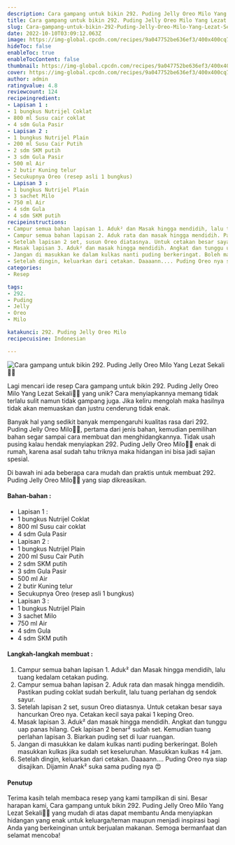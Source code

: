 ```yaml
---
description: Cara gampang untuk bikin 292. Puding Jelly Oreo Milo Yang Lezat Sekali"
title: Cara gampang untuk bikin 292. Puding Jelly Oreo Milo Yang Lezat Sekali
slug: Cara-gampang-untuk-bikin-292-Puding-Jelly-Oreo-Milo-Yang-Lezat-Sekali
date: 2022-10-10T03:09:12.063Z
image: https://img-global.cpcdn.com/recipes/9a047752be636ef3/400x400cq70/photo.jpg
hideToc: false
enableToc: true
enableTocContent: false
thumbnail: https://img-global.cpcdn.com/recipes/9a047752be636ef3/400x400cq70/photo.jpg
cover: https://img-global.cpcdn.com/recipes/9a047752be636ef3/400x400cq70/photo.jpg
author: admin
ratingvalue: 4.8
reviewcount: 124
recipeingredient:
- Lapisan 1 :
- 1 bungkus Nutrijel Coklat
- 800 ml Susu cair coklat
- 4 sdm Gula Pasir
- Lapisan 2 :
- 1 bungkus Nutrijel Plain
- 200 ml Susu Cair Putih
- 2 sdm SKM putih
- 3 sdm Gula Pasir
- 500 ml Air
- 2 butir Kuning telur
- Secukupnya Oreo (resep asli 1 bungkus)
- Lapisan 3 :
- 1 bungkus Nutrijel Plain
- 3 sachet Milo
- 750 ml Air
- 4 sdm Gula
- 4 sdm SKM putih
recipeinstructions:
- Campur semua bahan lapisan 1. Aduk² dan Masak hingga mendidih, lalu tuang kedalam cetakan puding.
- Campur semua bahan lapisan 2. Aduk rata dan masak hingga mendidih. Pastikan puding coklat sudah berkulit, lalu tuang perlahan dg sendok sayur.
- Setelah lapisan 2 set, susun Oreo diatasnya. Untuk cetakan besar saya hancurkan Oreo nya. Cetakan kecil saya pakai 1 keping Oreo.
- Masak lapisan 3. Aduk² dan masak hingga mendidih. Angkat dan tunggu uap panas hilang. Cek lapisan 2 benar² sudah set. Kemudian tuang perlahan lapisan 3. Biarkan puding set di luar ruangan.
- Jangan di masukkan ke dalam kulkas nanti puding berkeringat. Boleh masukkan kulkas jika sudah set keseluruhan. Masukkan kulkas ±4 jam.
- Setelah dingin, keluarkan dari cetakan. Daaaann.... Puding Oreo nya siap disajikan. Dijamin Anak² suka sama puding nya 😍
categories:
- Resep

tags:
- 292.
- Puding
- Jelly
- Oreo
- Milo

katakunci: 292. Puding Jelly Oreo Milo
recipecuisine: Indonesian

---
```


![Cara gampang untuk bikin 292. Puding Jelly Oreo Milo Yang Lezat Sekali👩‍🍳](https://img-global.cpcdn.com/recipes/9a047752be636ef3/400x400cq70/photo.jpg)

Lagi mencari ide resep Cara gampang untuk bikin 292. Puding Jelly Oreo Milo Yang Lezat Sekali👩‍🍳 yang unik? Cara menyiapkannya memang tidak terlalu sulit namun tidak gampang juga. Jika keliru mengolah maka hasilnya tidak akan memuaskan dan justru cenderung tidak enak.

Banyak hal yang sedikit banyak mempengaruhi kualitas rasa dari 292. Puding Jelly Oreo Milo👩‍🍳, pertama dari jenis bahan, kemudian pemilihan bahan segar sampai cara membuat dan menghidangkannya. Tidak usah pusing kalau hendak menyiapkan 292. Puding Jelly Oreo Milo👩‍🍳 enak di rumah, karena asal sudah tahu triknya maka hidangan ini bisa jadi sajian spesial.

Di bawah ini ada beberapa cara mudah dan praktis untuk membuat 292. Puding Jelly Oreo Milo👩‍🍳 yang siap dikreasikan.

<!--inarticleads1-->

#### Bahan-bahan :

- Lapisan 1 :
- 1 bungkus Nutrijel Coklat
- 800 ml Susu cair coklat
- 4 sdm Gula Pasir
- Lapisan 2 :
- 1 bungkus Nutrijel Plain
- 200 ml Susu Cair Putih
- 2 sdm SKM putih
- 3 sdm Gula Pasir
- 500 ml Air
- 2 butir Kuning telur
- Secukupnya Oreo (resep asli 1 bungkus)
- Lapisan 3 :
- 1 bungkus Nutrijel Plain
- 3 sachet Milo
- 750 ml Air
- 4 sdm Gula
- 4 sdm SKM putih

<!--inarticleads2-->

#### Langkah-langkah membuat :

1. Campur semua bahan lapisan 1. Aduk² dan Masak hingga mendidih, lalu tuang kedalam cetakan puding.
1. Campur semua bahan lapisan 2. Aduk rata dan masak hingga mendidih. Pastikan puding coklat sudah berkulit, lalu tuang perlahan dg sendok sayur.
1. Setelah lapisan 2 set, susun Oreo diatasnya. Untuk cetakan besar saya hancurkan Oreo nya. Cetakan kecil saya pakai 1 keping Oreo.
1. Masak lapisan 3. Aduk² dan masak hingga mendidih. Angkat dan tunggu uap panas hilang. Cek lapisan 2 benar² sudah set. Kemudian tuang perlahan lapisan 3. Biarkan puding set di luar ruangan.
1. Jangan di masukkan ke dalam kulkas nanti puding berkeringat. Boleh masukkan kulkas jika sudah set keseluruhan. Masukkan kulkas ±4 jam.
1. Setelah dingin, keluarkan dari cetakan. Daaaann.... Puding Oreo nya siap disajikan. Dijamin Anak² suka sama puding nya 😍

#### Penutup

Terima kasih telah membaca resep yang kami tampilkan di sini. Besar harapan kami, Cara gampang untuk bikin 292. Puding Jelly Oreo Milo Yang Lezat Sekali👩‍🍳 yang mudah di atas dapat membantu Anda menyiapkan hidangan yang enak untuk keluarga/teman maupun menjadi inspirasi bagi Anda yang berkeinginan untuk berjualan makanan. Semoga bermanfaat dan selamat mencoba!